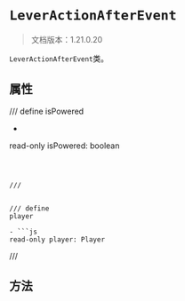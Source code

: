 # `LeverActionAfterEvent`

> 文档版本：1.21.0.20

`LeverActionAfterEvent`类。

## 属性

/// define
isPowered

- ```js
read-only isPowered: boolean
```



///


/// define
player

- ```js
read-only player: Player
```



///


## 方法

